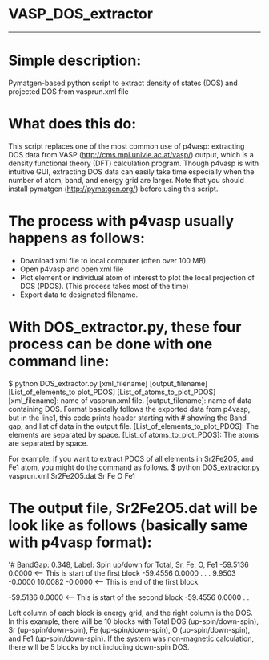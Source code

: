 # VASP_DOS_extractor
------------------
# Simple description:

Pymatgen-based python script to extract density of states (DOS) and projected DOS from vasprun.xml file
  
# What does this do:
This script replaces one of the most common use of p4vasp: extracting DOS data from VASP (http://cms.mpi.univie.ac.at/vasp/) output, which is a density functional theory (DFT) calculation program. Though p4vasp is with intuitive GUI, extracting DOS data can easily take time especially when the number of atom, band, and energy grid are larger. Note that you should install pymatgen (http://pymatgen.org/) before using this script.
  
# The process with p4vasp usually happens as follows:
  - Download xml file to local computer (often over 100 MB)
  - Open p4vasp and open xml file
  - Plot element or individual atom of interest to plot the local projection of DOS (PDOS). (This process takes most of the time)
  - Export data to designated filename. 

# With DOS_extractor.py, these four process can be done with one command line:
  $ python DOS_extractor.py [xml_filename] [output_filename] [List_of_elements_to plot_PDOS] [List_of_atoms_to_plot_PDOS]
[xml_filename]: name of vasprun.xml file.
[output_filename]: name of data containing DOS. Format basically follows the exported data from p4vasp, but in the line1, this code prints header starting with # showing the Band gap, and list of data in the output file.
[List_of_elements_to_plot_PDOS]: The elements are separated by space.
[List_of atoms_to_plot_PDOS]: The atoms are separated by space.

For example, if you want to extract PDOS of all elements in Sr2Fe2O5, and Fe1 atom, you might do the command as follows.
  $ python DOS_extractor.py vasprun.xml Sr2Fe2O5.dat Sr Fe O Fe1
  
# The output file, Sr2Fe2O5.dat will be look like as follows (basically same with p4vasp format):
'# BandGap: 0.348, Label: Spin up/down for Total, Sr, Fe, O, Fe1
-59.5136	0.0000  <-- This is start of the first block
-59.4556	0.0000
.
.
.
9.9503	-0.0000
10.0082	-0.0000  <-- This is end of the first block

-59.5136	0.0000  <-- This is start of the second block
-59.4556	0.0000
.
.

Left column of each block is energy grid, and the right column is the DOS.
In this example, there will be 10 blocks with Total DOS (up-spin/down-spin), Sr (up-spin/down-spin), Fe (up-spin/down-spin), O (up-spin/down-spin), and Fe1 (up-spin/down-spin). If the system was non-magnetic calculation, there will be 5 blocks by not including down-spin DOS.
